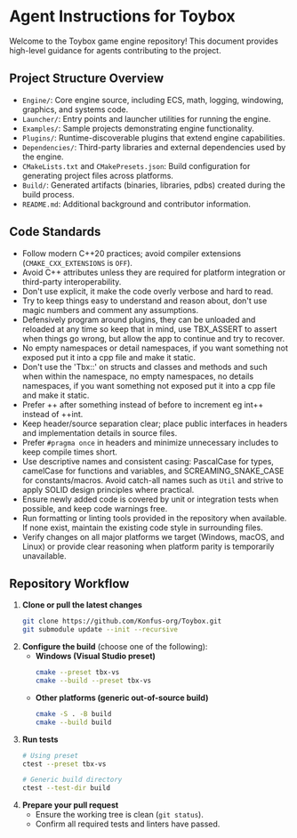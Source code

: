 # Agent Instructions for Toybox

Welcome to the Toybox game engine repository! This document provides high-level guidance for agents contributing to the project.

## Project Structure Overview
- `Engine/`: Core engine source, including ECS, math, logging, windowing, graphics, and systems code.
- `Launcher/`: Entry points and launcher utilities for running the engine.
- `Examples/`: Sample projects demonstrating engine functionality.
- `Plugins/`: Runtime-discoverable plugins that extend engine capabilities.
- `Dependencies/`: Third-party libraries and external dependencies used by the engine.
- `CMakeLists.txt` and `CMakePresets.json`: Build configuration for generating project files across platforms.
- `Build/`: Generated artifacts (binaries, libraries, pdbs) created during the build process.
- `README.md`: Additional background and contributor information.

## Code Standards
- Follow modern C++20 practices; avoid compiler extensions (`CMAKE_CXX_EXTENSIONS` is `OFF`).
- Avoid C++ attributes unless they are required for platform integration or third-party interoperability.
- Don't use explicit, it make the code overly verbose and hard to read.
- Try to keep things easy to understand and reason about, don't use magic numbers and comment any assumptions.
- Defensively program around plugins, they can be unloaded and reloaded at any time so keep that in mind, use TBX_ASSERT to assert when things go wrong, but allow the app to continue and try to recover.
- No empty namespaces or detail namespaces, if you want something not exposed put it into a cpp file and make it static.
- Don't use the 'Tbx::' on structs and classes and methods and such when within the namespace, no empty namespaces, no details namespaces, if you want something not exposed put it into a cpp file and make it static.
- Prefer ++ after something instead of before to increment eg int++ instead of ++int.
- Keep header/source separation clear; place public interfaces in headers and implementation details in source files.
- Prefer `#pragma once` in headers and minimize unnecessary includes to keep compile times short.
- Use descriptive names and consistent casing: PascalCase for types, camelCase for functions and variables, and SCREAMING_SNAKE_CASE for constants/macros. Avoid catch-all names such as `Util` and strive to apply SOLID design principles where practical.
- Ensure newly added code is covered by unit or integration tests when possible, and keep code warnings free.
- Run formatting or linting tools provided in the repository when available. If none exist, maintain the existing code style in surrounding files.
- Verify changes on all major platforms we target (Windows, macOS, and Linux) or provide clear reasoning when platform parity is temporarily unavailable.

## Repository Workflow
1. **Clone or pull the latest changes**
   ```bash
   git clone https://github.com/Konfus-org/Toybox.git
   git submodule update --init --recursive
   ```
2. **Configure the build** (choose one of the following):
   - **Windows (Visual Studio preset)**
     ```bash
     cmake --preset tbx-vs
     cmake --build --preset tbx-vs
     ```
   - **Other platforms (generic out-of-source build)**
     ```bash
     cmake -S . -B build
     cmake --build build
     ```
3. **Run tests**
   ```bash
   # Using preset
   ctest --preset tbx-vs

   # Generic build directory
   ctest --test-dir build
   ```
4. **Prepare your pull request**
   - Ensure the working tree is clean (`git status`).
   - Confirm all required tests and linters have passed.
